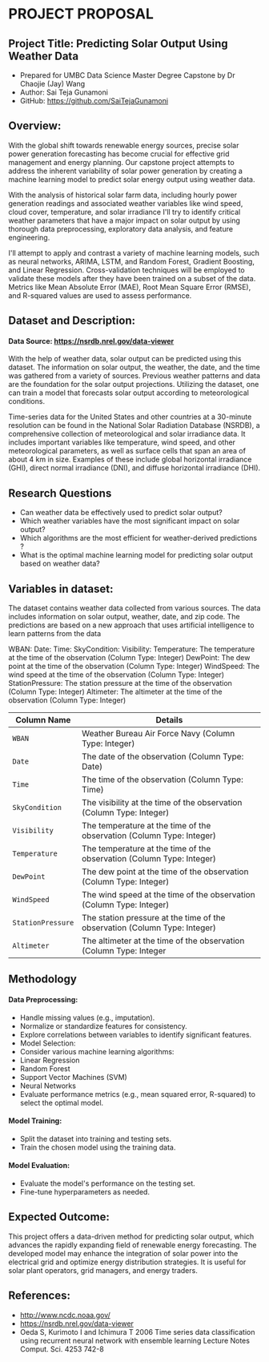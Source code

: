 # PROJECT PROPOSAL

## Project Title: Predicting Solar Output Using Weather Data
- Prepared for UMBC Data Science Master Degree Capstone by Dr Chaojie (Jay) Wang
- Author: Sai Teja Gunamoni
- GitHub: https://github.com/SaiTejaGunamoni

## Overview:

With the global shift towards renewable energy sources, precise solar power generation forecasting has become crucial for effective grid management and energy planning. Our capstone project attempts to address the inherent variability of solar power generation by creating a machine learning model to predict solar energy output using weather data.

With the analysis of historical solar farm data, including hourly power generation readings and associated weather variables like wind speed, cloud cover, temperature, and solar irradiance I'll try to identify critical weather parameters that have a major impact on solar output by using thorough data preprocessing, exploratory data analysis, and feature engineering.

I'll attempt to apply and contrast a variety of machine learning models, such as neural networks, ARIMA, LSTM, and Random Forest, Gradient Boosting, and Linear Regression. Cross-validation techniques will be employed to validate these models after they have been trained on a subset of the data. Metrics like Mean Absolute Error (MAE), Root Mean Square Error (RMSE), and R-squared values are used to assess performance.

## Dataset and Description:

#### Data Source: https://nsrdb.nrel.gov/data-viewer

With the help of weather data, solar output can be predicted using this dataset.  The information on solar output, the weather, the date, and the time was gathered from a variety of sources. Previous weather patterns and data are the foundation for the solar output projections. Utilizing the dataset, one can train a model that forecasts solar output according to meteorological conditions.

Time-series data for the United States and other countries at a 30-minute resolution can be found in the National Solar Radiation Database (NSRDB), a comprehensive collection of meteorological and solar irradiance data. It includes important variables like temperature, wind speed, and other meteorological parameters, as well as surface cells that span an area of about 4 km in size. Examples of these include global horizontal irradiance (GHI), direct normal irradiance (DNI), and diffuse horizontal irradiance (DHI).

## Research Questions
- Can weather data be effectively used to predict solar output?
- Which weather variables have the most significant impact on solar output?
- Which algorithms are the most efficient for weather-derived predictions ?
- What is the optimal machine learning model for predicting solar output based on weather data?

## Variables in dataset:
The dataset contains weather data collected from various sources. The data includes information on solar output, weather, date, and zip code. The predictions are based on a new approach that uses artificial intelligence to learn patterns from the data

WBAN: 
Date: 
Time: 
SkyCondition: 
Visibility: 
Temperature: The temperature at the time of the observation (Column Type: Integer)
DewPoint: The dew point at the time of the observation (Column Type: Integer)
WindSpeed: The wind speed at the time of the observation (Column Type: Integer)
StationPressure: The station pressure at the time of the observation (Column Type: Integer)
Altimeter: The altimeter at the time of the observation (Column Type: Integer)


| **Column Name**                        | **Details**                                                                    |
|----------------------------------------|------------------------------------------------------------------------------------|
| `WBAN`                                 | Weather Bureau Air Force Navy (Column Type: Integer)                               |
| `Date`                                 | The date of the observation (Column Type: Date)                                    |
| `Time`                                 | The time of the observation (Column Type: Time)                                    |
| `SkyCondition`                         | The visibility at the time of the observation (Column Type: Integer)               |
| `Visibility`                           | The temperature at the time of the observation (Column Type: Integer)              |
| `Temperature`                          | The temperature at the time of the observation (Column Type: Integer)              |
| `DewPoint`                             | The dew point at the time of the observation (Column Type: Integer)                |
| `WindSpeed`                            | The wind speed at the time of the observation (Column Type: Integer)               |
| `StationPressure`                      | The station pressure at the time of the observation (Column Type: Integer)         |
| `Altimeter`                            | The altimeter at the time of the observation (Column Type: Integer                 |

## Methodology 
#### Data Preprocessing:
- Handle missing values (e.g., imputation).
- Normalize or standardize features for consistency.
- Explore correlations between variables to identify significant features.
- Model Selection:
- Consider various machine learning algorithms:
- Linear Regression
- Random Forest
- Support Vector Machines (SVM)
- Neural Networks
- Evaluate performance metrics (e.g., mean squared error, R-squared) to select the optimal model.
#### Model Training:
- Split the dataset into training and testing sets.
- Train the chosen model using the training data.
#### Model Evaluation:
- Evaluate the model's performance on the testing set.
- Fine-tune hyperparameters as needed.

## Expected Outcome:

This project offers a data-driven method for predicting solar output, which advances the rapidly expanding field of renewable energy forecasting. The developed model may enhance the integration of solar power into the electrical grid and optimize energy distribution strategies. It is useful for solar plant operators, grid managers, and energy traders.

## References:

- http://www.ncdc.noaa.gov/
- https://nsrdb.nrel.gov/data-viewer
- Oeda S, Kurimoto I and Ichimura T 2006 Time series data classification using recurrent neural network with ensemble learning Lecture Notes Comput. Sci. 4253 742-8
